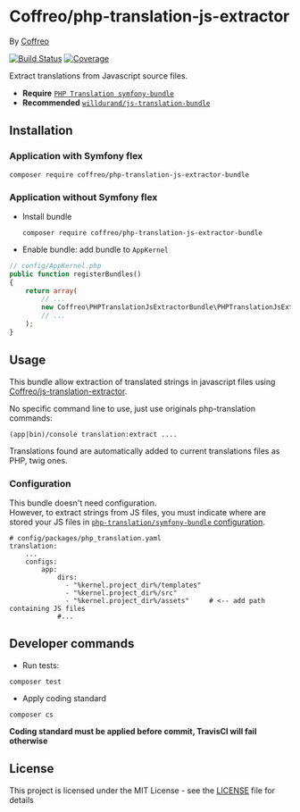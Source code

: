 # Coffreo/php-translation-js-extractor

By [Coffreo](https://coffreo.biz)

[![Build Status](https://travis-ci.org/Coffreo/php-translation-js-extractor-bundle.svg?branch=master)](https://travis-ci.com/Coffreo/php-translation-js-extractor-bundle)
[![Coverage](https://img.shields.io/scrutinizer/coverage/g/coffreo/php-translation-js-extractor-bundle.svg)](https://scrutinizer-ci.com/g/coffreo/php-translation-js-extractor-bundle)

Extract translations from Javascript source files.

* **Require** [`PHP Translation symfony-bundle`](https://php-translation.readthedocs.io/en/latest/symfony/index.html) 
* **Recommended** [`willdurand/js-translation-bundle`](https://github.com/willdurand/BazingaJsTranslationBundle)

## Installation

### Application with Symfony flex

```
composer require coffreo/php-translation-js-extractor-bundle
```

### Application without Symfony flex

* Install bundle

  ```
  composer require coffreo/php-translation-js-extractor-bundle
  ```

* Enable bundle: add bundle to `AppKernel`

````php
// config/AppKernel.php
public function registerBundles()
{
    return array(
        // ...
        new Coffreo\PHPTranslationJsExtractorBundle\PHPTranslationJsExtractorBundle(),
        // ...
    );
}
````

## Usage

This bundle allow extraction of translated strings in javascript files using [Coffreo/js-translation-extractor](https://github.com/Coffreo/js-translation-extractor).

No specific command line to use, just use originals php-translation commands:

```
(app|bin)/console translation:extract ....
``` 

Translations found are automatically added to current translations files as PHP, twig ones.

### Configuration

This bundle doesn't need configuration.   
However, to extract strings from JS files, you must indicate where are stored your JS files in [`php-translation/symfony-bundle` configuration](https://php-translation.readthedocs.io/en/latest/symfony/index.html#configuration).

```
# config/packages/php_translation.yaml
translation:
    ...
    configs:
        app:
            dirs: 
              - "%kernel.project_dir%/templates"
              - "%kernel.project_dir%/src"
              - "%kernel.project_dir%/assets"     # <-- add path containing JS files 
            #...
```


## Developer commands

* Run tests:

```shell
composer test
```

* Apply coding standard

```shell
composer cs
```

**Coding standard must be applied before commit, TravisCI will fail otherwise**

## License

This project is licensed under the MIT License - see the [LICENSE](./LICENSE) file for details
